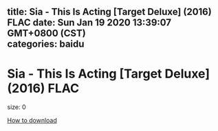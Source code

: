 
title: Sia - This Is Acting [Target Deluxe] (2016) FLAC
date: Sun Jan 19 2020 13:39:07 GMT+0800 (CST)    
categories: baidu
---

# Sia - This Is Acting [Target Deluxe] (2016) FLAC
size: 0
 
 

[How to download](https://bpcam.bemobtrk.com/go/2ceec3aa-1ca2-46d6-b9ff-aaa5c184517c?jno=1330)